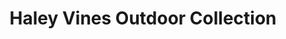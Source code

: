---
title: "Haley Vines Outdoor Collection"
url: /lufkin/haley-vines-outdoor-collection/
shop: clothes
---